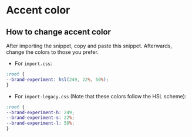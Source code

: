 # Accent color

## How to change accent color

After importing the snippet, copy and paste this snippet. Afterwards, change the colors to those you prefer.

- For `import.css`:
```css
:root {
--brand-experiment: hsl(249, 22%, 50%);
}
```

- For `import-legacy.css` (Note that these colors follow the HSL scheme):
```css
:root {
--brand-experiment-h: 249;
--brand-experiment-s: 22%;
--brand-experiment-l: 50%;
}
```
